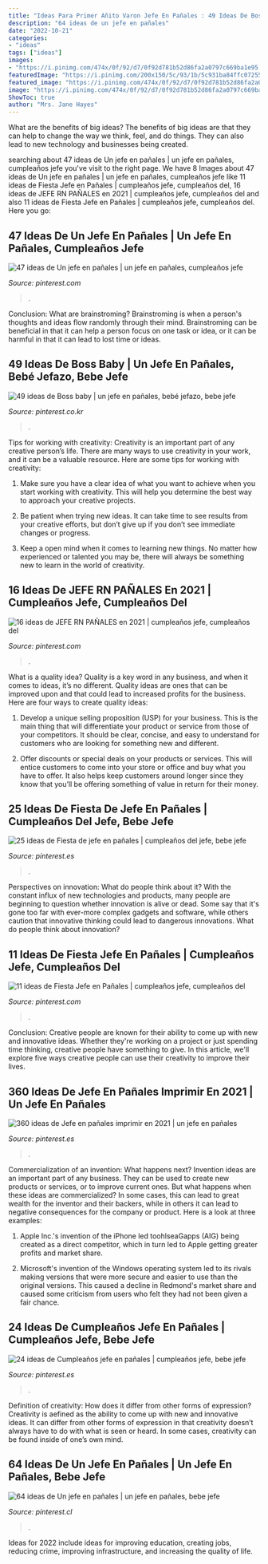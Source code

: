 ```yaml
---
title: "Ideas Para Primer Añito Varon Jefe En Pañales : 49 Ideas De Boss Baby"
description: "64 ideas de un jefe en pañales"
date: "2022-10-21"
categories:
- "ideas"
tags: ["ideas"]
images:
- "https://i.pinimg.com/474x/0f/92/d7/0f92d781b52d86fa2a0797c669ba1e95.jpg"
featuredImage: "https://i.pinimg.com/200x150/5c/93/1b/5c931ba84ffc072552f6770c7d1f86d9.jpg"
featured_image: "https://i.pinimg.com/474x/0f/92/d7/0f92d781b52d86fa2a0797c669ba1e95.jpg"
image: "https://i.pinimg.com/474x/0f/92/d7/0f92d781b52d86fa2a0797c669ba1e95.jpg"
ShowToc: true
author: "Mrs. Jane Hayes"
---
```



What are the benefits of big ideas?
The benefits of big ideas are that they can help to change the way we think, feel, and do things. They can also lead to new technology and businesses being created.

	

		
searching about 47 ideas de Un jefe en pañales | un jefe en pañales, cumpleaños jefe you've visit to the right page. We have 8 Images about 47 ideas de Un jefe en pañales | un jefe en pañales, cumpleaños jefe like 11 ideas de Fiesta Jefe en Pañales | cumpleaños jefe, cumpleaños del, 16 ideas de JEFE RN PAÑALES en 2021 | cumpleaños jefe, cumpleaños del and also 11 ideas de Fiesta Jefe en Pañales | cumpleaños jefe, cumpleaños del. Here you go:
		
    
## 47 Ideas De Un Jefe En Pañales | Un Jefe En Pañales, Cumpleaños Jefe

<img loading=lazy src="https://i.pinimg.com/236x/fd/24/3f/fd243fb59a73687632446cd4ee5c69ea.jpg" onerror="this.onerror=null;this.src='https://tse3.mm.bing.net/th?id=OIP.uexoioHqfunJiXdSmsyklwAAAA&amp;pid=15.1';" alt="47 ideas de Un jefe en pañales | un jefe en pañales, cumpleaños jefe">

_Source: pinterest.com_

>. 

	

Conclusion:
What are brainstroming? Brainstroming is when a person's thoughts and ideas flow randomly through their mind. Brainstroming can be beneficial in that it can help a person focus on one task or idea, or it can be harmful in that it can lead to lost time or ideas.

    
## 49 Ideas De Boss Baby | Un Jefe En Pañales, Bebé Jefazo, Bebe Jefe

<img loading=lazy src="https://i.pinimg.com/474x/87/63/08/876308371954de166386ae82dc46765d--boss-baby.jpg" onerror="this.onerror=null;this.src='https://tse1.mm.bing.net/th?id=OIP.QqtzN8Adpy0mGZFUmzRMRQAAAA&amp;pid=15.1';" alt="49 ideas de Boss baby | un jefe en pañales, bebé jefazo, bebe jefe">

_Source: pinterest.co.kr_

>. 

	

Tips for working with creativity:
Creativity is an important part of any creative person’s life. There are many ways to use creativity in your work, and it can be a valuable resource. Here are some tips for working with creativity:
1. Make sure you have a clear idea of what you want to achieve when you start working with creativity. This will help you determine the best way to approach your creative projects.

2. Be patient when trying new ideas. It can take time to see results from your creative efforts, but don’t give up if you don’t see immediate changes or progress.

3. Keep a open mind when it comes to learning new things. No matter how experienced or talented you may be, there will always be something new to learn in the world of creativity.


    
## 16 Ideas De JEFE RN PAÑALES En 2021 | Cumpleaños Jefe, Cumpleaños Del

<img loading=lazy src="https://i.pinimg.com/200x150/5c/93/1b/5c931ba84ffc072552f6770c7d1f86d9.jpg" onerror="this.onerror=null;this.src='https://tse2.mm.bing.net/th?id=OIP.sfrfy6opy1NxahkZwYKsoAAAAA&amp;pid=15.1';" alt="16 ideas de JEFE RN PAÑALES en 2021 | cumpleaños jefe, cumpleaños del">

_Source: pinterest.com_

>. 

	

What is a quality idea?
Quality is a key word in any business, and when it comes to ideas, it’s no different. Quality ideas are ones that can be improved upon and that could lead to increased profits for the business. Here are four ways to create quality ideas:
1. Develop a unique selling proposition (USP) for your business. This is the main thing that will differentiate your product or service from those of your competitors. It should be clear, concise, and easy to understand for customers who are looking for something new and different.

2. Offer discounts or special deals on your products or services. This will entice customers to come into your store or office and buy what you have to offer. It also helps keep customers around longer since they know that you’ll be offering something of value in return for their money.


    
## 25 Ideas De Fiesta De Jefe En Pañales | Cumpleaños Del Jefe, Bebe Jefe

<img loading=lazy src="https://i.pinimg.com/236x/23/21/5e/23215e671c13236466dd1d56893b7b36.jpg" onerror="this.onerror=null;this.src='https://tse4.mm.bing.net/th?id=OIP.xaM0DIH9NixP0ZR-rzax6gAAAA&amp;pid=15.1';" alt="25 ideas de Fiesta de jefe en pañales | cumpleaños del jefe, bebe jefe">

_Source: pinterest.es_

>. 

	

Perspectives on innovation: What do people think about it?
With the constant influx of new technologies and products, many people are beginning to question whether innovation is alive or dead. Some say that it's gone too far with ever-more complex gadgets and software, while others caution that innovative thinking could lead to dangerous innovations. What do people think about innovation?

    
## 11 Ideas De Fiesta Jefe En Pañales | Cumpleaños Jefe, Cumpleaños Del

<img loading=lazy src="https://i.pinimg.com/474x/0f/92/d7/0f92d781b52d86fa2a0797c669ba1e95.jpg" onerror="this.onerror=null;this.src='https://tse2.mm.bing.net/th?id=OIP.GT5Ov1pB_CaGgfphvohVsgAAAA&amp;pid=15.1';" alt="11 ideas de Fiesta Jefe en Pañales | cumpleaños jefe, cumpleaños del">

_Source: pinterest.com_

>. 

	

Conclusion:
Creative people are known for their ability to come up with new and innovative ideas. Whether they're working on a project or just spending time thinking, creative people have something to give. In this article, we'll explore five ways creative people can use their creativity to improve their lives.

    
## 360 Ideas De Jefe En Pañales Imprimir En 2021 | Un Jefe En Pañales

<img loading=lazy src="https://i.pinimg.com/236x/2a/a7/76/2aa7760256e5555d1b81ceab248bc1fa.jpg" onerror="this.onerror=null;this.src='https://tse2.mm.bing.net/th?id=OIP.xAeGCfeiycLj2lc1yslhhwAAAA&amp;pid=15.1';" alt="360 ideas de Jefe en pañales imprimir en 2021 | un jefe en pañales">

_Source: pinterest.es_

>. 

	

Commercialization of an invention: What happens next?
Invention ideas are an important part of any business. They can be used to create new products or services, or to improve current ones. But what happens when these ideas are commercialized? In some cases, this can lead to great wealth for the inventor and their backers, while in others it can lead to negative consequences for the company or product. Here is a look at three examples:
1. Apple Inc.'s invention of the iPhone led toohlseaGapps (AIG) being created as a direct competitor, which in turn led to Apple getting greater profits and market share.

2. Microsoft's invention of the Windows operating system led to its rivals making versions that were more secure and easier to use than the original versions. This caused a decline in Redmond's market share and caused some criticism from users who felt they had not been given a fair chance.

    
## 24 Ideas De Cumpleaños Jefe En Pañales | Cumpleaños Jefe, Bebe Jefe

<img loading=lazy src="https://i.pinimg.com/236x/ad/b3/31/adb331b312992e74d128689b10ab1fca--st-birthday-cakes-for-boys-st-birthday-banners.jpg" onerror="this.onerror=null;this.src='https://tse3.mm.bing.net/th?id=OIP.Nc1cGBpaCZnOd_IDDEE3swAAAA&amp;pid=15.1';" alt="24 ideas de Cumpleaños jefe en pañales | cumpleaños jefe, bebe jefe">

_Source: pinterest.es_

>. 

	

Definition of creativity: How does it differ from other forms of expression?
Creativity is aefined as the ability to come up with new and innovative ideas. It can differ from other forms of expression in that creativity doesn’t always have to do with what is seen or heard. In some cases, creativity can be found inside of one’s own mind.

    
## 64 Ideas De Un Jefe En Pañales | Un Jefe En Pañales, Bebe Jefe

<img loading=lazy src="https://i.pinimg.com/236x/1b/14/08/1b1408bb4d7ce024fb8865d89c5fcebf.jpg" onerror="this.onerror=null;this.src='https://tse3.mm.bing.net/th?id=OIP.QQ9V5GxU_pO-6UJgDES-lQAAAA&amp;pid=15.1';" alt="64 ideas de Un jefe en pañales | un jefe en pañales, bebe jefe">

_Source: pinterest.cl_

>. 

	

Ideas for 2022 include ideas for improving education, creating jobs, reducing crime, improving infrastructure, and increasing the quality of life.

